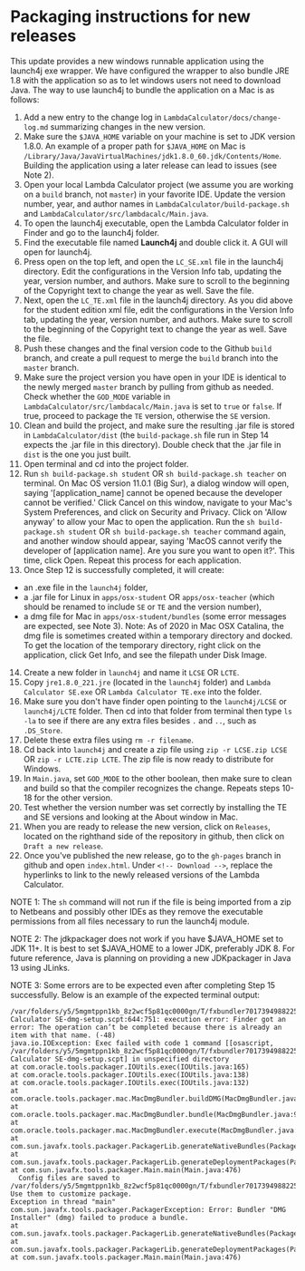 # **Packaging instructions for new releases**

This update provides a new windows runnable application using the launch4j exe wrapper. We have configured the wrapper to also bundle JRE 1.8 with the application so as to let windows users not need to download Java. The way to use launch4j to bundle the application on a Mac is as follows: 

1. Add a new entry to the change log in `LambdaCalculator/docs/change-log.md` summarizing changes in the new version.
2. Make sure the `$JAVA_HOME` variable on your machine is set to JDK version 1.8.0. An example of a proper path for `$JAVA_HOME` on Mac is `/Library/Java/JavaVirtualMachines/jdk1.8.0_60.jdk/Contents/Home`. Building the application using a later release can lead to issues (see Note 2).
3. Open your local Lambda Calculator project (we assume you are working on a `build` branch, not `master`) in your favorite IDE. Update the version number, year, and author names in `LambdaCalculator/build-package.sh` and `LambdaCalculator/src/lambdacalc/Main.java`. 
4. To open the launch4j executable, open the Lambda Calculator folder in Finder and go to the launch4j folder.
5. Find the executable file named **Launch4j** and double click it. A GUI will open for launch4j.
6. Press open on the top left, and open the `LC_SE.xml` file in the launch4j directory. Edit the configurations in the Version Info tab, updating the year, version number, and authors. Make sure to scroll to the beginning of the Copyright text to change the year as well. Save the file.
7. Next, open the `LC_TE.xml` file in the launch4j directory. As you did above for the student edition xml file, edit the configurations in the Version Info tab, updating the year, version number, and authors. Make sure to scroll to the beginning of the Copyright text to change the year as well. Save the file.
8. Push these changes and the final version code to the Github `build` branch, and create a pull request to merge the `build` branch into the `master` branch.
9. Make sure the project version you have open in your IDE is identical to the newly merged `master` branch by pulling from github as needed. Check whether the `GOD_MODE` variable in `LambdaCalculator/src/lambdacalc/Main.java` is set to `true` or `false`. If true, proceed to package the `TE` version, otherwise the `SE` version. 
10. Clean and build the project, and make sure the resulting .jar file is stored in `LambdaCalculator/dist` (the `build-package.sh` file run in Step 14 expects the .jar file in this directory). Double check that the .jar file in `dist` is the one you just built.
11. Open terminal and cd into the project folder.
12. Run `sh build-package.sh student` OR `sh build-package.sh teacher` on terminal. On Mac OS version 11.0.1 (Big Sur), a dialog window will open, saying '[application_name] cannot be opened because the developer cannot be verified.' Click Cancel on this window, navigate to your Mac's System Preferences, and click on Security and Privacy. Click on 'Allow anyway' to allow your Mac to open the application. Run the `sh build-package.sh student` OR `sh build-package.sh teacher` command again, and another window should appear, saying 'MacOS cannot verify the developer of [application name]. Are you sure you want to open it?'. This time, click Open. Repeat this process for each application.
13. Once Step 12 is successfully completed, it will create:
* an .exe file in the `launch4j` folder, 
* a .jar file for Linux in `apps/osx-student` OR `apps/osx-teacher` (which should be renamed to include `SE` or `TE` and the version number), 
* a dmg file for Mac in `apps/osx-student/bundles` (some error messages are expected, see Note 3). Note: As of 2020 in Mac OSX Catalina, the dmg file is sometimes created within a temporary directory and docked. To get the location of the temporary directory, right click on the application, click Get Info, and see the filepath under Disk Image.
14. Create a new folder in `launch4j` and name it `LCSE` OR `LCTE`.
15. Copy `jre1.8.0_221.jre` (located in the `launch4j` folder) and `Lambda Calculator SE.exe` OR `Lambda Calculator TE.exe` into the folder.
16. Make sure you don't have finder open pointing to the `launch4j/LCSE` or `launch4j/LCTE` folder. Then cd into that folder from terminal then type `ls -la` to see if there are any extra files besides `.` and `..`, such as `.DS_Store`.
17. Delete these extra files using `rm -r filename`. 
18. Cd back into `launch4j` and create a zip file using `zip -r LCSE.zip LCSE` OR `zip -r LCTE.zip LCTE`. The zip file is now ready to distribute for Windows.
19. In `Main.java`, set `GOD_MODE` to the other boolean, then make sure to clean and build so that the compiler recognizes the change. Repeats steps 10-18 for the other version. 
20. Test whether the version number was set correctly by installing the TE and SE versions and looking at the About window in Mac. 
21. When you are ready to release the new version, click on `Releases`, located on the righthand side of the repository in github, then click on `Draft a new release`.
22. Once you've published the new release, go to the `gh-pages` branch in github and open `index.html`. Under `<!-- Download -->`, replace the hyperlinks to link to the newly released versions of the Lambda Calculator.

NOTE 1: The `sh` command will not run if the file is being imported from a zip to Netbeans and possibly other IDEs as they remove the executable permissions from all files necessary to run the launch4j module. 

NOTE 2: The jdkpackager does not work if you have $JAVA_HOME set to JDK 11+. It is best to set $JAVA_HOME to a lower JDK, preferably JDK 8. For future reference, Java is planning on providing a new JDKpackager in Java 13 using JLinks. 

NOTE 3: Some errors are to be expected even after completing Step 15 successfully. Below is an example of the expected terminal output:
```
/var/folders/y5/5mgmtppn1kb_8z2wcf5p81qc0000gn/T/fxbundler7017394988225596965/macosx/Lambda Calculator SE-dmg-setup.scpt:644:751: execution error: Finder got an error: The operation can’t be completed because there is already an item with that name. (-48)
java.io.IOException: Exec failed with code 1 command [[osascript, /var/folders/y5/5mgmtppn1kb_8z2wcf5p81qc0000gn/T/fxbundler7017394988225596965/macosx/Lambda Calculator SE-dmg-setup.scpt] in unspecified directory
at com.oracle.tools.packager.IOUtils.exec(IOUtils.java:165)
at com.oracle.tools.packager.IOUtils.exec(IOUtils.java:138)
at com.oracle.tools.packager.IOUtils.exec(IOUtils.java:132)
at com.oracle.tools.packager.mac.MacDmgBundler.buildDMG(MacDmgBundler.java:376)
at com.oracle.tools.packager.mac.MacDmgBundler.bundle(MacDmgBundler.java:92)
at com.oracle.tools.packager.mac.MacDmgBundler.execute(MacDmgBundler.java:556)
at com.sun.javafx.tools.packager.PackagerLib.generateNativeBundles(PackagerLib.java:352)
at com.sun.javafx.tools.packager.PackagerLib.generateDeploymentPackages(PackagerLib.java:319)
at com.sun.javafx.tools.packager.Main.main(Main.java:476)
  Config files are saved to /var/folders/y5/5mgmtppn1kb_8z2wcf5p81qc0000gn/T/fxbundler7017394988225596965/macosx. Use them to customize package.
Exception in thread "main" com.sun.javafx.tools.packager.PackagerException: Error: Bundler "DMG Installer" (dmg) failed to produce a bundle.
at com.sun.javafx.tools.packager.PackagerLib.generateNativeBundles(PackagerLib.java:354)
at com.sun.javafx.tools.packager.PackagerLib.generateDeploymentPackages(PackagerLib.java:319)
at com.sun.javafx.tools.packager.Main.main(Main.java:476)
```
